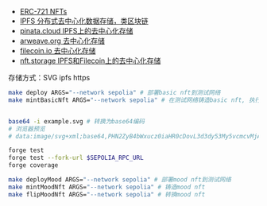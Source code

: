 - [ERC-721 NFTs](https://ethereum.org/zh/developers/docs/standards/tokens/erc-721/)
- [IPFS 分布式去中心化数据存储，类区块链](https://ipfs.tech/)
- [pinata.cloud IPFS上的去中心化存储](https://www.pinata.cloud/)
- [arweave.org 去中心化存储](https://arweave.org/)
- [filecoin.io 去中心化存储](https://filecoin.io/)
- [nft.storage IPFS和Filecoin上的去中心化存储](https://nft.storage/)


存储方式：SVG ipfs https

```sh
make deploy ARGS="--network sepolia" # 部署basic nft到测试网络
make mintBasicNft ARGS="--network sepolia" # 在测试网络铸造basic nft, 执行失败可能是需要安装jq, 见foundry-devops仓库


base64 -i example.svg # 转换为base64编码
# 浏览器预览
# data:image/svg+xml;base64,PHN2ZyB4bWxucz0iaHR0cDovL3d3dy53My5vcmcvMjAwMC9zdmciIHhtbG5zOnhsaW5rPSJodHRwOi8vd3d3LnczLm9yZy8xOTk5L3hsaW5rIiB3aWR0aD0iNTAwIiBoZWlnaHQ9IjUwMCI+Cjx0ZXh0IHg9IjAiIHk9IjE1IiBmaWxsPSJibGFjayI+SGkhIFlvdXIgYnJvd3NlciBkZWNvZGVkIHRoaXM8L3RleHQ+Cjwvc3ZnPg==

forge test
forge test --fork-url $SEPOLIA_RPC_URL 
forge coverage

make deployMood ARGS="--network sepolia" # 部署mood nft到测试网络
make mintMoodNft ARGS="--network sepolia" # 铸造mood nft
make flipMoodNft ARGS="--network sepolia" # 转换mood nft
```